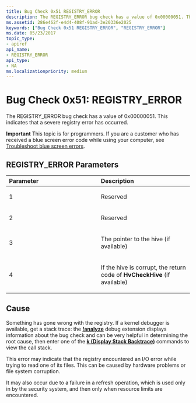 ```yaml
---
title: Bug Check 0x51 REGISTRY_ERROR
description: The REGISTRY_ERROR bug check has a value of 0x00000051. This indicates that a severe registry error has occurred.
ms.assetid: 286e462f-e4d4-408f-91ad-3e20336e2025
keywords: ["Bug Check 0x51 REGISTRY_ERROR", "REGISTRY_ERROR"]
ms.date: 05/23/2017
topic_type:
- apiref
api_name:
- REGISTRY_ERROR
api_type:
- NA
ms.localizationpriority: medium
---
```


# Bug Check 0x51: REGISTRY\_ERROR


The REGISTRY\_ERROR bug check has a value of 0x00000051. This indicates that a severe registry error has occurred.

**Important** This topic is for programmers. If you are a customer who has received a blue screen error code while using your computer, see [Troubleshoot blue screen errors](https://windows.microsoft.com/windows-10/troubleshoot-blue-screen-errors).

## REGISTRY\_ERROR Parameters


<table>
<colgroup>
<col width="50%" />
<col width="50%" />
</colgroup>
<thead>
<tr class="header">
<th align="left">Parameter</th>
<th align="left">Description</th>
</tr>
</thead>
<tbody>
<tr class="odd">
<td align="left"><p>1</p></td>
<td align="left"><p>Reserved</p></td>
</tr>
<tr class="even">
<td align="left"><p>2</p></td>
<td align="left"><p>Reserved</p></td>
</tr>
<tr class="odd">
<td align="left"><p>3</p></td>
<td align="left"><p>The pointer to the hive (if available)</p></td>
</tr>
<tr class="even">
<td align="left"><p>4</p></td>
<td align="left"><p>If the hive is corrupt, the return code of <strong>HvCheckHive</strong> (if available)</p></td>
</tr>
</tbody>
</table>

 

Cause
-----

Something has gone wrong with the registry. If a kernel debugger is available, get a stack trace: the [**!analyze**](https://docs.microsoft.com/windows-hardware/drivers/debugger/-analyze) debug extension displays information about the bug check and can be very helpful in determining the root cause, then enter one of the [**k (Display Stack Backtrace)**](https://docs.microsoft.com/windows-hardware/drivers/debugger/k--kb--kc--kd--kp--kp--kv--display-stack-backtrace-) commands to view the call stack.

This error may indicate that the registry encountered an I/O error while trying to read one of its files. This can be caused by hardware problems or file system corruption.

It may also occur due to a failure in a refresh operation, which is used only in by the security system, and then only when resource limits are encountered.

 

 




